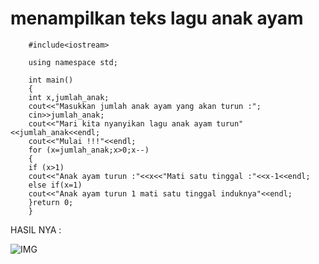 # menampilkan teks lagu anak ayam

        #include<iostream>

        using namespace std;

        int main()
        {
        int x,jumlah_anak;
        cout<<"Masukkan jumlah anak ayam yang akan turun :";
        cin>>jumlah_anak;
        cout<<"Mari kita nyanyikan lagu anak ayam turun"<<jumlah_anak<<endl;
        cout<<"Mulai !!!"<<endl;
        for (x=jumlah_anak;x>0;x--)
        {
        if (x>1)
        cout<<"Anak ayam turun :"<<x<<"Mati satu tinggal :"<<x-1<<endl;
        else if(x=1)
        cout<<"Anak ayam turun 1 mati satu tinggal induknya"<<endl;
        }return 0;
        }
        
        
        
HASIL NYA :


![IMG](https://github.com/dindapuspitadewi/contoh-program-sederhana-/blob/master/anak%20ayam/hasil%20anak%20ayam.png?raw=true)
